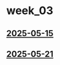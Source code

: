# week_03 <!-- markmap: foldAll -->
## [2025-05-15](2025-05-15/2025-05-15.html)
## [2025-05-21](2025-05-21/2025-05-21.html)
